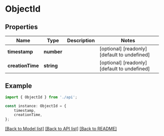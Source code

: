 # ObjectId


## Properties

Name | Type | Description | Notes
------------ | ------------- | ------------- | -------------
**timestamp** | **number** |  | [optional] [readonly] [default to undefined]
**creationTime** | **string** |  | [optional] [readonly] [default to undefined]

## Example

```typescript
import { ObjectId } from './api';

const instance: ObjectId = {
    timestamp,
    creationTime,
};
```

[[Back to Model list]](../README.md#documentation-for-models) [[Back to API list]](../README.md#documentation-for-api-endpoints) [[Back to README]](../README.md)
